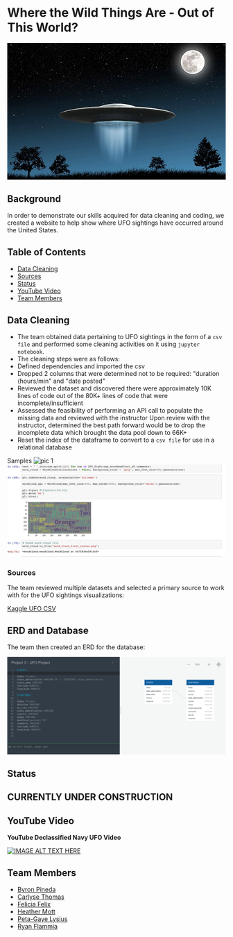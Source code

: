 # Where the Wild Things Are - Out of This World?

![alien](images/flying_saucer.png)

## **Background**

In order to demonstrate our skills acquired for data cleaning and coding, we created a website to help show where UFO sightings have occurred around the United States.

## **Table of Contents**

- [Data Cleaning](#data-cleaning)
- [Sources](#sources)
- [Status](#status)
- [YouTube Video](#youtube-video)
- [Team Members](#team-members)

## Data Cleaning

- The team obtained data pertaining to UFO sightings in the form of a `csv file` and performed some cleaning activities on it using `jupyter notebook`.  
- The cleaning steps were as follows:
- Defined dependencies and imported the csv
- Dropped 2 columns that were determined not to be required: "duration (hours/min" and "date posted"
- Reviewed the dataset and discovered there were approximately 10K lines of code out of the 80K+ lines of code that were incomplete/insufficient
- Assessed the feasibility of performing an API call to populate the missing data and reviewed with the instructor
Upon review with the instructor, determined the best path forward would be to drop the incomplete data which brought the data pool down to 66K+
- Reset the index of the dataframe to convert to a `csv file` for use in a relational database

Samples
![pic 1](images/UFO_Jupternotebook_samples.png)
![pic 4](images/Wordcloud.png)



### Sources

The team reviewed multiple datasets and selected a primary source to work with for the UFO sightings visualizations:

[Kaggle UFO CSV](https://www.kaggle.com/NUFORC/ufo-sightings)

## ERD and Database

The team then created an ERD for the database:

![ERD](images/ERD_v2.png)

## **Status** 

## CURRENTLY UNDER CONSTRUCTION 

## **YouTube Video**

**YouTube Declassified Navy UFO Video**

[![IMAGE ALT TEXT HERE](http://img.youtube.com/vi/2TumprpOwHY/0.jpg)](https://www.youtube.com/watch?v=2TumprpOwHY)

## **Team Members**
- [Byron Pineda](https://github.com/byronpineda225)
- [Carlyse Thomas](https://github.com/CLyseT)
- [Felicia Felix](https://github.com/Felicia620)
- [Heather Mott](https://github.com/HeathMo)
- [Peta-Gaye Lysius](https://github.com/petagaye2001)
- [Ryan Flammia](https://github.com/rflammia-py)
